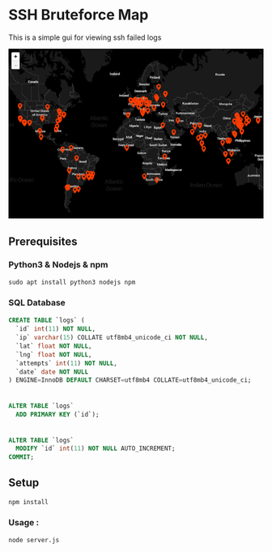 # SSH Bruteforce Map
This is a simple gui for viewing ssh failed logs

![](bruteforce-map.png)

## Prerequisites
### Python3 & Nodejs & npm
```
sudo apt install python3 nodejs npm
```

### SQL Database
```sql
CREATE TABLE `logs` (
  `id` int(11) NOT NULL,
  `ip` varchar(15) COLLATE utf8mb4_unicode_ci NOT NULL,
  `lat` float NOT NULL,
  `lng` float NOT NULL,
  `attempts` int(11) NOT NULL,
  `date` date NOT NULL
) ENGINE=InnoDB DEFAULT CHARSET=utf8mb4 COLLATE=utf8mb4_unicode_ci;


ALTER TABLE `logs`
  ADD PRIMARY KEY (`id`);


ALTER TABLE `logs`
  MODIFY `id` int(11) NOT NULL AUTO_INCREMENT;
COMMIT;
```

## Setup
```
npm install
```

### Usage :
```
node server.js
```
